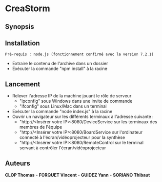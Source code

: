 # CreaStorm

## Synopsis

## Installation

```
Pré-requis : node.js (fonctionnement confirmé avec la version 7.2.1)
```

 * Extraire le contenu de l'archive dans un dossier
 * Exécuter la commande "npm install" à la racine

## Lancement

 * Relever l'adresse IP de la machine jouant le rôle de serveur
   * "ipconfig" sous Windows dans une invite de commande
   * "ifconfig" sous Linux/Mac dans un terminal
 * Exécuter la commande "node index.js" à la racine
 * Ouvrir un navigateur sur les différents terminaux à l'adresse suivante :
   * "http://<Insérer votre IP>:8080/DeviceService sur les terminaux des membres de l'équipe
   * "http://<Insérer votre IP>:8080/BoardService sur l'ordinateur connecté à l'écran/vidéoprojecteur pour la synthèse
   * "http://<Insérer votre IP>:8080/RemoteControl sur le terminal servant à contrôler l'écran/vidéoprojecteur
   
## Auteurs

**CLOP Thomas** - **FORQUET Vincent** - **GUIDEZ Yann** - **SORIANO Thibaut**